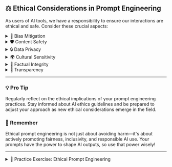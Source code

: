 ## ⚖️ Ethical Considerations in Prompt Engineering

As users of AI tools, we have a responsibility to ensure our interactions are ethical and safe. Consider these crucial aspects:

<details>
<summary>🔄 Bias Mitigation</summary>

Actively work to reduce biases in prompts and outputs.

- Be aware of potential biases in your prompts (e.g., gender, racial, or cultural biases).
- Use inclusive language and diverse examples in your prompts.
- Critically evaluate AI outputs for signs of bias and refine prompts accordingly.

> **Example:** Instead of "Describe a typical doctor's day," use "Describe a day in the life of doctors from diverse backgrounds."

</details>

<details>
<summary>🛡️ Content Safety</summary>

Implement safeguards against harmful or inappropriate content.

- Avoid prompts that could generate offensive, violent, or explicit content.
- Include guidelines for appropriate content in your prompts when necessary.
- Be prepared to handle potentially problematic AI responses responsibly.

> **Example:** When asking for creative writing, specify "Create a family-friendly short story suitable for all ages."

</details>

<details>
<summary>🔒 Data Privacy</summary>

Avoid including sensitive information in prompts.

- Never include personal identifiable information (PII) in your prompts.
- Be cautious about using real names, addresses, or specific details that could compromise privacy.
- Consider using anonymized or fictional data for examples and scenarios.

> **Example:** Instead of "Write an email to John Doe at johndoe@email.com," use "Write an email to a customer service representative."

</details>

<details>
<summary>🌍 Cultural Sensitivity</summary>

Ensure prompts and outputs respect diverse cultures and perspectives.

- Be mindful of cultural differences and avoid stereotypes in your prompts.
- When discussing global topics, encourage balanced and respectful representations.
- Consider the potential global audience of AI outputs and aim for inclusivity.

> **Example:** Rather than "Describe American holidays," use "Describe diverse holiday traditions from around the world."

</details>

<details>
<summary>🔬 Factual Integrity</summary>

Promote the generation of accurate and verifiable information.

- Encourage the AI to cite sources or indicate when information might be uncertain.
- Be cautious about prompts that might lead to the generation of misinformation.
- When dealing with sensitive topics, include a prompt for the AI to acknowledge its limitations.

> **Example:** "Provide an overview of climate change, citing scientific consensus where possible and noting areas of ongoing research."

</details>

<details>
<summary>🤝 Transparency</summary>

Be clear about the use of AI-generated content.

- When using AI-generated content in professional or academic settings, disclose its origin.
- Encourage critical thinking and fact-checking of AI-generated information.
- Be honest about the capabilities and limitations of AI in your prompts and when sharing outputs.

> **Example:** When using AI for content creation, include a prompt like "Please add a disclaimer noting that this content was generated with AI assistance."

</details>

---

### 💡 Pro Tip

Regularly reflect on the ethical implications of your prompt engineering practices. Stay informed about AI ethics guidelines and be prepared to adjust your approach as new ethical considerations emerge in the field.

### 🔑 Remember

Ethical prompt engineering is not just about avoiding harm—it's about actively promoting fairness, inclusivity, and responsible AI use. Your prompts have the power to shape AI outputs, so use that power wisely!

---

<details>
<summary>📝 Practice Exercise: Ethical Prompt Engineering</summary>

1. Choose a potentially sensitive topic (e.g., healthcare, politics, social issues).
2. Create a prompt addressing this topic, keeping in mind the ethical considerations discussed above.
3. Test your prompt with an AI model and evaluate the response for bias, safety, privacy, cultural sensitivity, factual integrity, and transparency.
4. Refine your prompt to address any ethical concerns you identify.
5. Share your original prompt, the refined version, and your ethical considerations in the comments below.

This exercise will help you apply ethical principles to real-world prompt engineering scenarios.

</details>
